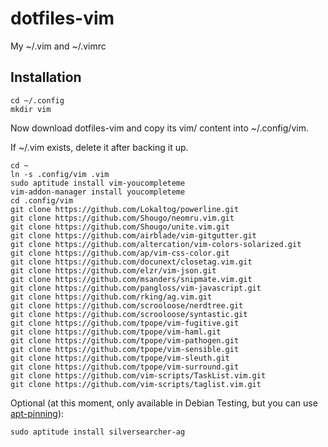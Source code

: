 dotfiles-vim
============

My ~/.vim and  ~/.vimrc

## Installation

    cd ~/.config
    mkdir vim
    
Now download dotfiles-vim and copy its vim/ content into ~/.config/vim.

If ~/.vim exists, delete it after backing it up.
    
    cd ~
    ln -s .config/vim .vim
    sudo aptitude install vim-youcompleteme
    vim-addon-manager install youcompleteme
    cd .config/vim
    git clone https://github.com/Lokaltog/powerline.git
    git clone https://github.com/Shougo/neomru.vim.git
    git clone https://github.com/Shougo/unite.vim.git
    git clone https://github.com/airblade/vim-gitgutter.git
    git clone https://github.com/altercation/vim-colors-solarized.git
    git clone https://github.com/ap/vim-css-color.git
    git clone https://github.com/docunext/closetag.vim.git
    git clone https://github.com/elzr/vim-json.git
    git clone https://github.com/msanders/snipmate.vim.git
    git clone https://github.com/pangloss/vim-javascript.git
    git clone https://github.com/rking/ag.vim.git
    git clone https://github.com/scrooloose/nerdtree.git
    git clone https://github.com/scrooloose/syntastic.git
    git clone https://github.com/tpope/vim-fugitive.git
    git clone https://github.com/tpope/vim-haml.git
    git clone https://github.com/tpope/vim-pathogen.git
    git clone https://github.com/tpope/vim-sensible.git
    git clone https://github.com/tpope/vim-sleuth.git
    git clone https://github.com/tpope/vim-surround.git
    git clone https://github.com/vim-scripts/TaskList.vim.git
    git clone https://github.com/vim-scripts/taglist.vim.git

Optional (at this moment, only available in Debian Testing, but you can use
[apt-pinning](https://wiki.debian.org/AptPreferences#Pinning)):

    sudo aptitude install silversearcher-ag
